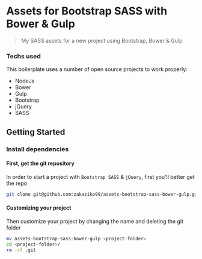 # Assets for Bootstrap SASS with Bower & Gulp

> My SASS assets for a new project using Bootstrap, Bower & Gulp

### Techs used
This boilerplate uses a number of open source projects to work properly:

  * NodeJs
  * Bower
  * Gulp
  * Bootstrap
  * jQuery
  * SASS

## Getting Started

### Install dependencies

#### First, get the git repository

In order to start a project with `Bootstrap SASS` & `jQuery`, first you'll better get the repo

```sh
git clone git@github.com:zakaziko99/assets-bootstrap-sass-bower-gulp.git
```

#### Customizing your project

Then customize your project by changing the name and deleting the git folder

```sh
mv assets-bootstrap-sass-bower-gulp <project-folder>
cd <project-folder>/
rm -rf .git
```
<!-- #### Quick-start (for experienced users)

With `Node.js` installed & `composer.phar` on the local root, run the following one liner from the root of your '**MB**' application:

```sh
php composer.phar install
npm install -g bower gulp jshint jscs
bower install && npm install
```

#### Prerequisites (for everyone)

The '**MB**' Symfony2 application requires the following major dependencies:

- Composer, a Dependency Manager for PHP modules.
- Node.js, used to run JavaScript tools from the command line.
- npm, the node package manager, installed with Node.js and used to install Node.js packages.
- gulp, a Node.js-based build tool.

**To install dependencies:**

1)  Check your Node.js version.

```sh
node --version
```

The version should be at or above 0.12.x.

2)  If you don't have `composer.phar` file on your local root, please follow instructions on this page [Download Composer](https://getcomposer.org/download)

3)  If you don't have `Node.js` installed, or you have a lower version, go to [nodejs.org](https://nodejs.org) and click on the big green Install button.

4)  Install `bower`, `gulp`, `jshint` and `jscs` globally.

```sh
npm install -g bower gulp jshint jscs
```

This lets you run `bower` and `gulp` from the command line. (the working directory must be the root of your '**MB**' application)

The `jshint` and `jscs` modules to help to write better & clean JavaScript code (better install them globally)

5)  Install the '**MB**' application's local `npm` and `bower` dependencies.

```sh
bower install && npm install
```

This installs Automate Tasks for better workflow.

### Development workflow

#### Serve / watch (for Development)

Run the dev gulp task

```sh
gulp serve:frontsite
```

This outputs an IP address you can use to locally test and another that can be used on devices connected to your network.

#### Build & Vulcanize for distribution

```sh
gulp dist
```

Build and optimize the current project, ready for deployment. This includes linting as well as vulcanization, image, script, stylesheet and HTML optimization and minification.

#### Serve for testing the distribution files

```sh
gulp serve:dist
```
 -->
